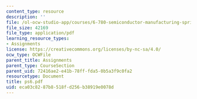 ```yaml
---
content_type: resource
description: ''
file: /ol-ocw-studio-app/courses/6-780-semiconductor-manufacturing-spring-2003/eca03c8287b8518fd256b38919e0078d_ps6.pdf
file_size: 42169
file_type: application/pdf
learning_resource_types:
- Assignments
license: https://creativecommons.org/licenses/by-nc-sa/4.0/
ocw_type: OCWFile
parent_title: Assignments
parent_type: CourseSection
parent_uid: 72416ae2-e41b-78ff-fda5-0b5a3f9c0fa2
resourcetype: Document
title: ps6.pdf
uid: eca03c82-87b8-518f-d256-b38919e0078d
---
```

